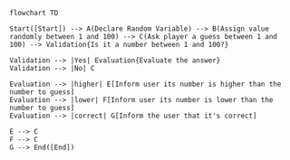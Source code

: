 ```mermaid
flowchart TD

Start([Start]) --> A(Declare Random Variable) --> B(Assign value randomly between 1 and 100) --> C(Ask player a guess between 1 and 100) --> Validation{Is it a number between 1 and 100?}   

Validation --> |Yes| Evaluation{Evaluate the answer}
Validation --> |No| C

Evaluation --> |higher| E[Inform user its number is higher than the number to guess]
Evaluation --> |lower| F[Inform user its number is lower than the number to guess]
Evaluation --> |correct| G[Inform the user that it's correct]

E --> C
F --> C
G --> End([End])

```

<!--

The process follows a flow from START to END with two moments when the answer of the user is evaluated.
In the first one, validation, the system evaluate if the answer is a number between 1 and 100. If so, it continues. If not, it ask the user a number again
In the second one, evaluation, the system evaluate if the answer is correct. If so, it goes to END. If not, it informs the user iif its guess is lower or higher than the number to guess and ask the user a number again

-->
